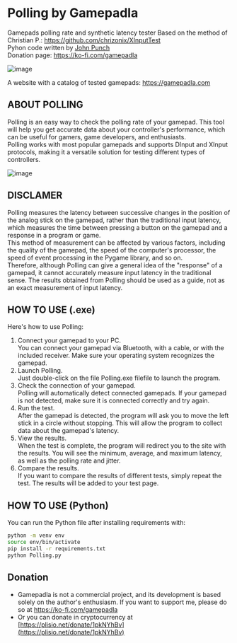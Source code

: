 # Polling by Gamepadla

Gamepads polling rate and synthetic latency tester
Based on the method of Christian P.: https://github.com/chrizonix/XInputTest  
Pyhon code written by [John Punch](https://www.reddit.com/user/JohnnyPunch/)  
Donation page: https://ko-fi.com/gamepadla  

![image](https://github.com/user-attachments/assets/f319e1b8-317e-4d91-9cc1-7c50510c2b54)

A website with a catalog of tested gamepads: https://gamepadla.com

## ABOUT POLLING

Polling is an easy way to check the polling rate of your gamepad. This tool will help you get accurate data about your controller's performance, which can be useful for gamers, game developers, and enthusiasts.  
Polling works with most popular gamepads and supports DInput and XInput protocols, making it a versatile solution for testing different types of controllers.  

![image](https://github.com/cakama3a/Gamepadla/assets/15096106/1152f147-2db9-4301-962e-2ac97555a0fa)

## DISCLAMER

Polling measures the latency between successive changes in the position of the analog stick on the gamepad, rather than the traditional input latency, which measures the time between pressing a button on the gamepad and a response in a program or game.  
This method of measurement can be affected by various factors, including the quality of the gamepad, the speed of the computer's processor, the speed of event processing in the Pygame library, and so on.  
Therefore, although Polling can give a general idea of the "response" of a gamepad, it cannot accurately measure input latency in the traditional sense. The results obtained from Polling should be used as a guide, not as an exact measurement of input latency.  

## HOW TO USE (.exe)

Here's how to use Polling:  
1.  Connect your gamepad to your PC.  
    You can connect your gamepad via Bluetooth, with a cable, or with the included receiver. Make sure your operating system recognizes the gamepad.  
2.  Launch Polling.  
    Just double-click on the file Polling.exe filefile to launch the program.  
3.  Check the connection of your gamepad.  
    Polling will automatically detect connected gamepads. If your gamepad is not detected, make sure it is connected correctly and try again.  
4.  Run the test.  
    After the gamepad is detected, the program will ask you to move the left stick in a circle without stopping. This will allow the program to collect data about the gamepad's latency.  
5.  View the results.  
    When the test is complete, the program will redirect you to the site with the results. You will see the minimum, average, and maximum latency, as well as the polling rate and jitter.  
6.  Compare the results.  
    If you want to compare the results of different tests, simply repeat the test. The results will be added to your test page.  

## HOW TO USE (Python)

You can run the Python file after installing requirements with:

```bash
python -m venv env
source env/bin/activate
pip install -r requirements.txt
python Polling.py
```

## Donation
- Gamepadla is not a commercial project, and its development is based solely on the author's enthusiasm. If you want to support me, please do so at https://ko-fi.com/gamepadla
- Or you can donate in cryptocurrency at [https://plisio.net/donate/1pkNYhBv](https://plisio.net/donate/1pkNYhBv)
